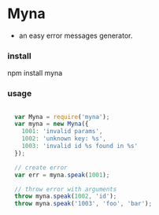# Myna
+ an easy error messages generator.

### install
npm install myna

### usage

```javascript

  var Myna = require('myna');
  var myna = new Myna({
    1001: 'invalid params',
    1002: 'unknown key: %s',
    1003: 'invalid id %s found in %s'
  });

  // create error
  var err = myna.speak(1001);  

  // throw error with arguments
  throw myna.speak(1002, 'id');
  throw myna.speak('1003', 'foo', 'bar');

```